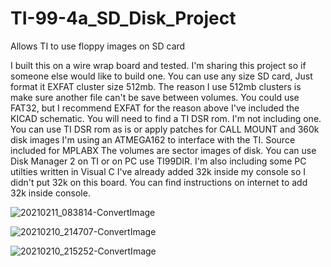 # TI-99-4a_SD_Disk_Project
Allows TI to use floppy images on SD card

I built this on a wire wrap board and tested.
I'm sharing this project so if someone else would like to build one.
You can use any size SD card, Just format it EXFAT cluster size 512mb.
The reason I use 512mb clusters is make sure another file can't be save between volumes.
You could use FAT32, but I recommend EXFAT for the reason above
I've included the KICAD schematic.
You will need to find a TI DSR rom. I'm not including one.
You can use TI DSR rom as is or apply patches for CALL MOUNT and 360k disk images
I'm using an ATMEGA162 to interface with the TI. Source included for MPLABX
The volumes are sector images of disk.
You can use Disk Manager 2 on TI or on PC use TI99DIR.
I'm also including some PC utilties written in Visual C
I've already added 32k inside my console so I didn't put 32k on this board.
You can find instructions on internet to add 32k inside console.

![20210211_083814-ConvertImage](https://user-images.githubusercontent.com/6753466/107653626-736e0500-6c47-11eb-956a-0ce666fc9371.jpg)

![20210210_214707-ConvertImage](https://user-images.githubusercontent.com/6753466/107653811-a7492a80-6c47-11eb-9e17-8fb9d23c6c07.jpg)

![20210210_215252-ConvertImage](https://user-images.githubusercontent.com/6753466/107654000-d8295f80-6c47-11eb-8724-41792cc1835e.jpg)
